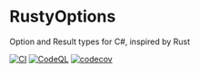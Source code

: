# RustyOptions
Option and Result types for C#, inspired by Rust

[![CI](https://github.com/jtmueller/RustyOptions/actions/workflows/build-and-test.yml/badge.svg)](https://github.com/jtmueller/RustyOptions/actions/workflows/build-and-test.yml) 
[![CodeQL](https://github.com/jtmueller/RustyOptions/actions/workflows/codeql-analysis.yml/badge.svg)](https://github.com/jtmueller/RustyOptions/actions/workflows/codeql-analysis.yml) 
[![codecov](https://codecov.io/gh/jtmueller/RustyOptions/branch/features/numeric/graph/badge.svg?token=M81EJH4ZEI)](https://codecov.io/gh/jtmueller/RustyOptions)
